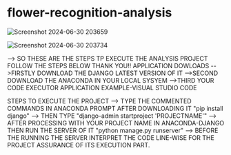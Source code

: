 # flower-recognition-analysis

![Screenshot 2024-06-30 203659](https://github.com/SayedMohammedFaisel/flower-recognition-analysis/assets/159578436/5a96d999-c654-4683-b6ab-6d16ce3a3ee0)

![Screenshot 2024-06-30 203734](https://github.com/SayedMohammedFaisel/flower-recognition-analysis/assets/159578436/8b375373-4f68-49d0-8c30-b01d364c519e)


--> SO THESE ARE THE STEPS TP EXECUTE THE ANALYSIS PROJECT FOLLOW THE STEPS BELOW THANK YOU!!
APPLICATION DOWLOADS
-->FIRSTLY DOWNLOAD THE DJANGO LATEST VERSION OF IT
-->SECOND DOWNLOAD THE ANACONDA IN YOUR LOCAL SYSYEM
-->THIRD YOUR CODE EXECUTOR APPLICATION EXAMPLE-VISUAL STUDIO CODE

STEPS TO EXECUTE THE PROJECT
--> TYPE THE COMMENTED COMMANDS IN ANACONDA PROMPT AFTER DOWNLOADING IT "pip install django"
--> THEN TYPE "django-admin startproject 'PROJECTNAME'"
--> AFTER PROCESSING WITH YOUR PROJECT NAME IN ANACONDA-DJANGO THEN RUN THE SERVER OF IT "python manage.py runserver"
--> BEFORE THE RUNNING THE SERVER INTERPRET THE CODE LINE-WISE FOR THE PROJECT ASSURANCE OF ITS EXECUTION PART.

